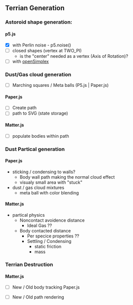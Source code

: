 ## Terrian Generation

### Astoroid shape generation:
#### p5.js
- [X] with Perlin noise - p5.noise()
- [ ] closed shapes (vertex at TWO_PI)
  - is the "center" needed as a vertex (Axis of Rotation)?
- [ ] with [openSimplex](https://www.npmjs.com/package/open-simplex-noise) 

### Dust/Gas cloud generation
- [ ] Marching squares / Meta balls (P5.js | Paper.js)   
#### Paper.js
- [ ] Create path
- [ ] path to SVG (state storage)
#### Matter.js
- [ ] populate bodies within path


### Dust Partical generation
#### Paper.js
- sticking / condensing to walls?
  - Body wall path making the normal cloud effect
  - visualy small area with "stuck"
- dust / gas cloud mixtures
  - meta ball with color blending 
#### Matter.js
- partical physics
  - Noncontact avoidence distance
    - Ideal Gas ??
  - Body contacted distance 
    - Per specice properties ??
    - Settling / Condensing
      - static friction
      - mass
     

### Terrian Destruction
#### Matter.js
- [ ] New / Old body tracking
Paper.js
- [ ] New / Old path rendering


